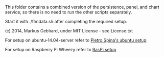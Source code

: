 This folder contains a combined version of the persistence, panel, and chart service;
so there is no need to run the other scripts separately.

Start it with ./flmdata.sh after completing the required setup.

(c) 2014, Markus Gebhard, under MIT License - see License.txt

For setup on ubuntu-14.04-server refer to [Pietro Spina's ubuntu setup](ubuntu_setup.md)

For setup on Raspberry Pi Wheezy refer to [RasPi setup](raspi_setup.md)